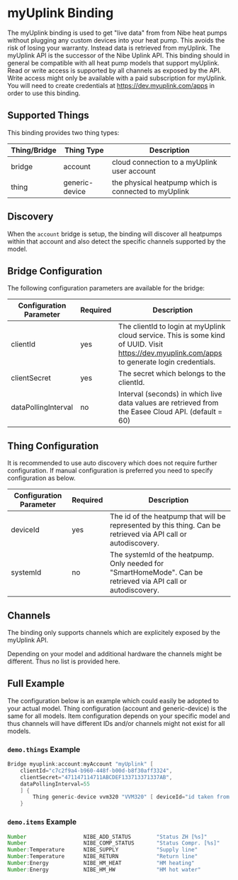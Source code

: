 # myUplink Binding

The myUplink binding is used to get "live data" from from Nibe heat pumps without plugging any custom devices into your heat pump.
This avoids the risk of losing your warranty.
Instead data is retrieved from myUplink.
The myUplink API is the successor of the Nibe Uplink API.
This binding should in general be compatible with all heat pump models that support myUplink.
Read or write access is supported by all channels as exposed by the API.
Write access might only be available with a paid subscription for myUplink.
You will need to create credentials at <https://dev.myuplink.com/apps> in order to use this binding.

## Supported Things

This binding provides two thing types:

| Thing/Bridge        | Thing Type          | Description                                                       |
|---------------------|---------------------|-------------------------------------------------------------------|
| bridge              | account             | cloud connection to a myUplink user account                       |
| thing               | generic-device      | the physical heatpump which is connected to myUplink              |
## Discovery

When the `account` bridge is setup, the binding will discover all heatpumps within that account and also detect the specific channels supported by the model.

## Bridge Configuration

The following configuration parameters are available for the bridge:

| Configuration Parameter | Required | Description                                                                                                                                                             |
|-------------------------|----------|-------------------------------------------------------------------------------------------------------------------------------------------------------------------------|
| clientId                | yes      | The clientId to login at myUplink cloud service. This is some kind of UUID. Visit <https://dev.myuplink.com/apps> to generate login credentials.                        |
| clientSecret            | yes      | The secret which belongs to the clientId.                                                                                                                               |
| dataPollingInterval     | no       | Interval (seconds) in which live data values are retrieved from the Easee Cloud API. (default = 60)                                                                     |

## Thing Configuration

It is recommended to use auto discovery which does not require further configuration.
If manual configuration is preferred you need to specify configuration as below.

| Configuration Parameter | Required | Description                                                                                                            |
|-------------------------|----------|------------------------------------------------------------------------------------------------------------------------|
| deviceId                | yes      | The id of the heatpump that will be represented by this thing. Can be retrieved via API call or autodiscovery.         |
| systemId                | no       | The systemId of the heatpump. Only needed for "SmartHomeMode". Can be retrieved via API call or autodiscovery.         |

## Channels


The binding only supports channels which are explicitely exposed by the myUplink API.

Depending on your model and additional hardware the channels might be different.
Thus no list is provided here.

## Full Example

The configuration below is an example which could easily be adopted to your actual model.
Thing configuration (account and generic-device) is the same for all models.
Item configuration depends on your specific model and thus channels will have different IDs and/or channels might not exist for all models.

### `demo.things` Example

```java
Bridge myuplink:account:myAccount "myUplink" [
    clientId="c7c2f9a4-b960-448f-b00d-b8f30aff3324",
    clientSecret="471147114711ABCDEF133713371337AB",
    dataPollingInterval=55
    ] {
        Thing generic-device vvm320 "VVM320" [ deviceId="id taken from automatic discovery", systemId="id taken from automatic discovery" ]
    }
```

### `demo.items` Example

```java
Number                  NIBE_ADD_STATUS        "Status ZH [%s]"          { channel="myuplink:generic-device:myAccount:vvm320:49993" }
Number                  NIBE_COMP_STATUS       "Status Compr. [%s]"      { channel="myuplink:generic-device:myAccount:vvm320:44064" }
Number:Temperature      NIBE_SUPPLY            "Supply line"             { unit="°C", channel="myuplink:generic-device:myAccount:vvm320:40008" }
Number:Temperature      NIBE_RETURN            "Return line"             { unit="°C", channel="myuplink:generic-device:myAccount:vvm320:40012" }
Number:Energy           NIBE_HM_HEAT           "HM heating"              { unit="kWh", channel="myuplink:generic-device:myAccount:vvm320:44308" }
Number:Energy           NIBE_HM_HW             "HM hot water"            { unit="kWh", channel="myuplink:generic-device:myAccount:vvm320:44306" }
```
